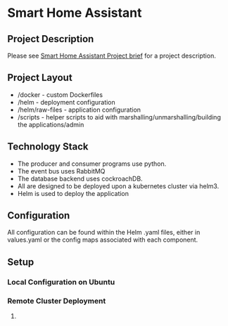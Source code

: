 # Smart Home Assistant 

## Project Description

Please see [Smart Home Assistant Project brief](./Brief.pdf) for a project description.

## Project Layout

- /docker - custom Dockerfiles
- /helm - deployment configuration
- /helm/raw-files - application configuration
- /scripts - helper scripts to aid with marshalling/unmarshalling/building the applications/admin

## Technology Stack

- The producer and consumer programs use python.
- The event bus uses RabbitMQ
- The database backend uses cockroachDB.
- All are designed to be deployed upon a kubernetes cluster via helm3.
- Helm is used to deploy the application

## Configuration

All configuration can be found within the Helm .yaml files, either in values.yaml or the config maps associated with each component.

## Setup

### Local Configuration on Ubuntu

### Remote Cluster Deployment
1. 
